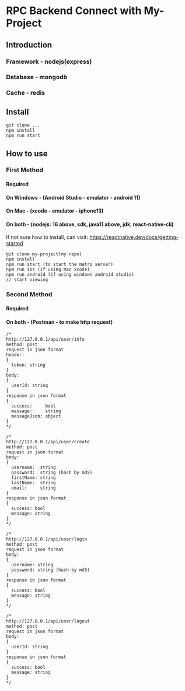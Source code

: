 # RPC Backend Connect with My-Project

## Introduction
### Framework - nodejs(express)
### Database - mongodb
### Cache - redis

## Install
``` 
git clone ...
npm install
npm run start
```

## How to use
### First Method
#### Required
#### On Windows - (Android Studio - emulator - android 11)
#### On Mac - (xcode - emulator - iphone13)
#### On both - (nodejs: 16 above, sdk, java11 above, jdk, react-native-cli)
If not sure how to install, can visit: https://reactnative.dev/docs/getting-started

``` 
git clone my-project(my repo)
npm install
npm run start (to start the metro server)
npm run ios (if using mac xcode)
npm run android (if using windows android studio)
// start viewing
``` 

### Second Method
#### Required
#### On both - (Postman - to make http request)
```
/* 
http://127.0.0.1/api/user/info
method: post
request in json format
header: 
{
  token: string
}
body:
{
  userId: string
}
response in json format
{
  success:     bool
  message:     string
  messageJson: object
}
*/

/* 
http://127.0.0.1/api/user/create
method: post
request in json format
body:
{
  username:  string
  password:  string (hash by md5)
  firstName: string
  lastName:  string
  email:     string
}
response in json format
{
  success: bool
  message: string
}
*/

/* 
http://127.0.0.1/api/user/login
method: post
request in json format
body:
{
  username: string
  password: string (hash by md5)
}
response in json format
{
  success: bool
  message: string
}
*/

/* 
http://127.0.0.1/api/user/logout
method: post
request in json format
body:
{
  userId: string
}
response in json format
{
  success: bool
  message: string
}
*/
```

